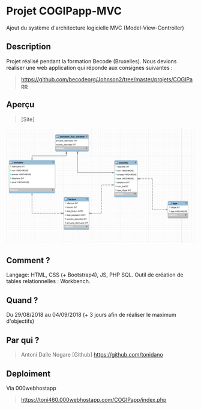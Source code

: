 # Projet COGIPapp-MVC

Ajout du système d'architecture logicielle MVC (Model-View-Controller) 

## Description
Projet réalisé pendant la formation Becode (Bruxelles).
Nous devions réaliser une web application qui réponde aux consignes suivantes : 

> https://github.com/becodeorg/Johnson2/tree/master/projets/COGIPapp

## Aperçu

>[Site]
<img src="/assets/img/tables_relationnelles.png"/>

## Comment ?

Langage: HTML, CSS (+ Bootstrap4), JS, PHP SQL.
Outil de création de tables relationnelles : Workbench.


## Quand ?

Du 29/08/2018 au 04/09/2018
(+ 3 jours afin de réaliser le maximum d'objectifs)

## Par qui ?

>Antoni Dalle Nogare
[Github] https://github.com/tonidano

## Deploiment

Via 000webhostapp

> https://toni460.000webhostapp.com/COGIPapp/index.php

